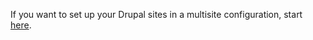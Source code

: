 If you want to set up your Drupal sites in a multisite configuration, start [here](https://www.drupal.org/docs/8/multisite).
